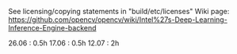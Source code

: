 See licensing/copying statements in "build/etc/licenses"
Wiki page: https://github.com/opencv/opencv/wiki/Intel%27s-Deep-Learning-Inference-Engine-backend

26.06 : 0.5h
17.06 : 0.5h
12.07 : 2h
